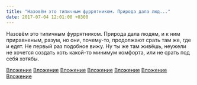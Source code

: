 ```yaml
---
title: "Назовём это типичным фуррятником. Природа дала люд..."
date: 2017-07-04 12:01:00 +0300
---
```


Назовём это типичным фуррятником. Природа дала людям, и к ним приравненым, разум, но они, почему-то, продолжают срать там же, где и едят.
Не первый раз подобное вижу. Ну ты же там живёшь, неужели не хочется создать хоть какой-то минимум комфорта, или не срать под себя хотябы.


[Вложение](https://vk.com/photo41076938_456241179)
[Вложение](https://vk.com/photo41076938_456241180)
[Вложение](https://vk.com/photo41076938_456241181)
[Вложение](https://vk.com/photo41076938_456241182)
[Вложение](https://vk.com/photo41076938_456241183)
[Вложение](https://vk.com/photo41076938_456241184)
[Вложение](https://vk.com/photo41076938_456241185)
